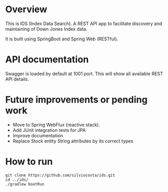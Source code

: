 # Overview
This is IDS (Index Data Search). A REST API app to facilitate discovery and maintaining of Down Jones Index data.

It is built using SpringBoot and Spring Web (RESTful).

# API documentation
Swagger is loaded by default at 1001 port. This will show all available REST API details.

# Future improvements or pending work
- Move to Spring WebFlux (reactive stack).
- Add JUnit integration tests for JPA
- Improve documentation
- Replace Stock entity String attributes by its correct types  

# How to run
    git clone https://github.com/silviocosta/ids.git
    cd ../ids/
    ./gradlew bootRun
